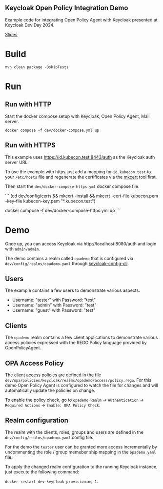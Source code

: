 Keycloak Open Policy Integration Demo
----

Example code for integrating Open Policy Agent with Keycloak presented at Keycloak Dev Day 2024.

[Slides](keycloak-devday-2024-flexible-authz-for-keycloak-with-openpolicyagent.pdf)

# Build

```
mvn clean package -DskipTests
```

# Run

## Run with HTTP

Start the docker compose setup with Keycloak, Open Policy Agent, Mail server.

```
docker compose -f dev/docker-compose.yml up
```

## Run with HTTPS

This example uses https://id.kubecon.test:8443/auth as the Keycloak auth server URL.

To use the example with https just add a mapping for `id.kubecon.test` to your `/etc/hosts` file
and regenerate the certificates via the [mkcert](https://github.com/FiloSottile/mkcert) tool first.

Then start the `dev/docker-compose-https.yml` docker compose file.

´´´
(cd dev/config/certs && mkcert -install && mkcert -cert-file kubecon.pem -key-file kubecon-key.pem "*.kubecon.test")

docker compose -f dev/docker-compose-https.yml up
´´´

# Demo

Once up, you can access Keycloak via http://localhost:8080/auth and login with `admin/admin`.

The demo contains a realm called `opademo` that is configured via `dev/config/realms/opademo.yaml`
through [keycloak-config-cli](https://github.com/adorsys/keycloak-config-cli).

## Users

The example contains a few users to demonstrate various aspects.

- Username: "tester" with Password: "test"
- Username: "admin" with Password: "test"
- Username: "guest" with Password: "test"

## Clients

The `opademo` realm contains a few client applications to demonstrate various access policies expressed
with the REGO Policy language provided by OpenPolicyAgent. 

## OPA Access Policy

The client access policies are defined in the file `dev/opa/policies/keycloak/realms/opademo/access/policy.rego`. 
For this demo Open Policy Agent is configured to watch the file for changes and will automatically
update the policies on change.

To enable the policy check, go to `opademo Realm` -> `Authentication` -> `Required Actions` -> `Enable: OPA Policy Check`.

## Realm configuration

The realm with the clients, roles, groups and users are defined in the `dev/config/realms/opademo.yaml` 
config file. 

For the demo the `tester` user can be granted more access incrementally by uncommenting the role / group memeber ship mapping in the `opademo.yaml` file.

To apply the changed realm configuration to the running Keycloak instance, just execute the following command:

`docker restart dev-keycloak-provisioning-1`.